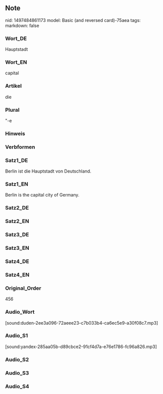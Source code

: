## Note
nid: 1497484861173
model: Basic (and reversed card)-75aea
tags: 
markdown: false

### Wort_DE
Hauptstadt

### Wort_EN
capital

### Artikel
die

### Plural
"-e

### Hinweis


### Verbformen


### Satz1_DE
Berlin ist die Hauptstadt von Deutschland.

### Satz1_EN
Berlin is the capital city of Germany.

### Satz2_DE


### Satz2_EN


### Satz3_DE


### Satz3_EN


### Satz4_DE


### Satz4_EN


### Original_Order
456

### Audio_Wort
[sound:duden-2ee3a096-72aeee23-c7b033b4-ca6ec5e9-a30f08c7.mp3]

### Audio_S1
[sound:yandex-285aa05b-d89cbce2-91cf4d7a-e76e1786-fc96a826.mp3]

### Audio_S2


### Audio_S3


### Audio_S4

